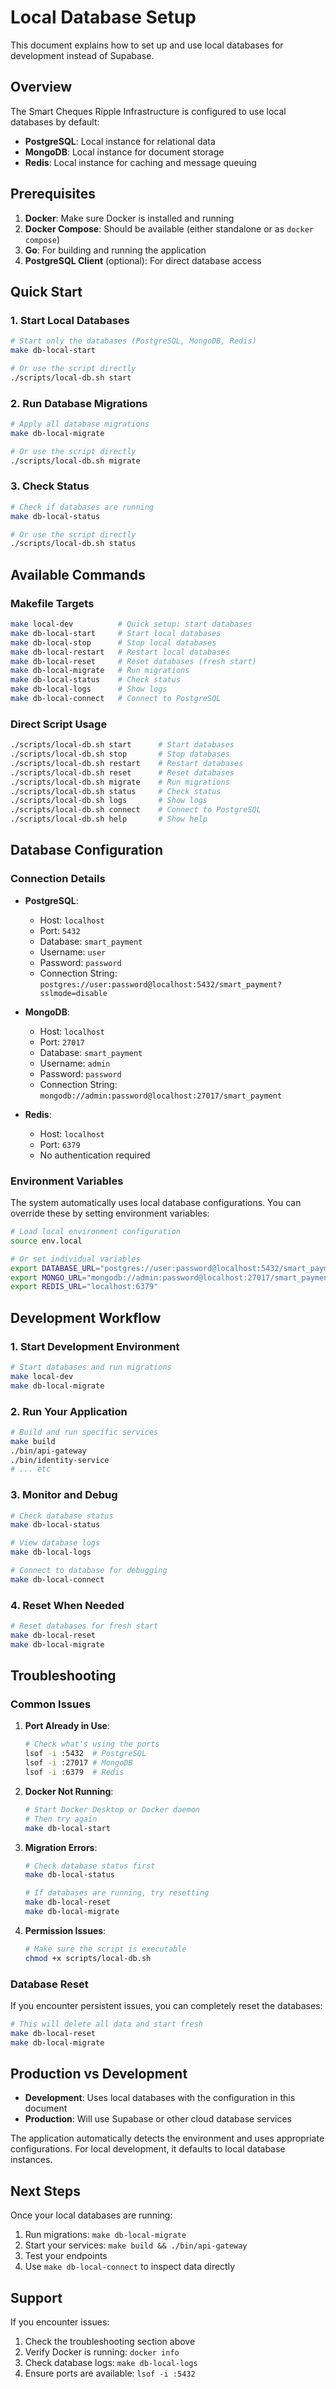 # Local Database Setup

This document explains how to set up and use local databases for development instead of Supabase.

## Overview

The Smart Cheques Ripple Infrastructure is configured to use local databases by default:
- **PostgreSQL**: Local instance for relational data
- **MongoDB**: Local instance for document storage
- **Redis**: Local instance for caching and message queuing

## Prerequisites

1. **Docker**: Make sure Docker is installed and running
2. **Docker Compose**: Should be available (either standalone or as `docker compose`)
3. **Go**: For building and running the application
4. **PostgreSQL Client** (optional): For direct database access

## Quick Start

### 1. Start Local Databases

```bash
# Start only the databases (PostgreSQL, MongoDB, Redis)
make db-local-start

# Or use the script directly
./scripts/local-db.sh start
```

### 2. Run Database Migrations

```bash
# Apply all database migrations
make db-local-migrate

# Or use the script directly
./scripts/local-db.sh migrate
```

### 3. Check Status

```bash
# Check if databases are running
make db-local-status

# Or use the script directly
./scripts/local-db.sh status
```

## Available Commands

### Makefile Targets

```bash
make local-dev          # Quick setup: start databases
make db-local-start     # Start local databases
make db-local-stop      # Stop local databases
make db-local-restart   # Restart local databases
make db-local-reset     # Reset databases (fresh start)
make db-local-migrate   # Run migrations
make db-local-status    # Check status
make db-local-logs      # Show logs
make db-local-connect   # Connect to PostgreSQL
```

### Direct Script Usage

```bash
./scripts/local-db.sh start      # Start databases
./scripts/local-db.sh stop       # Stop databases
./scripts/local-db.sh restart    # Restart databases
./scripts/local-db.sh reset      # Reset databases
./scripts/local-db.sh migrate    # Run migrations
./scripts/local-db.sh status     # Check status
./scripts/local-db.sh logs       # Show logs
./scripts/local-db.sh connect    # Connect to PostgreSQL
./scripts/local-db.sh help       # Show help
```

## Database Configuration

### Connection Details

- **PostgreSQL**:
  - Host: `localhost`
  - Port: `5432`
  - Database: `smart_payment`
  - Username: `user`
  - Password: `password`
  - Connection String: `postgres://user:password@localhost:5432/smart_payment?sslmode=disable`

- **MongoDB**:
  - Host: `localhost`
  - Port: `27017`
  - Database: `smart_payment`
  - Username: `admin`
  - Password: `password`
  - Connection String: `mongodb://admin:password@localhost:27017/smart_payment`

- **Redis**:
  - Host: `localhost`
  - Port: `6379`
  - No authentication required

### Environment Variables

The system automatically uses local database configurations. You can override these by setting environment variables:

```bash
# Load local environment configuration
source env.local

# Or set individual variables
export DATABASE_URL="postgres://user:password@localhost:5432/smart_payment?sslmode=disable"
export MONGO_URL="mongodb://admin:password@localhost:27017/smart_payment"
export REDIS_URL="localhost:6379"
```

## Development Workflow

### 1. Start Development Environment

```bash
# Start databases and run migrations
make local-dev
make db-local-migrate
```

### 2. Run Your Application

```bash
# Build and run specific services
make build
./bin/api-gateway
./bin/identity-service
# ... etc
```

### 3. Monitor and Debug

```bash
# Check database status
make db-local-status

# View database logs
make db-local-logs

# Connect to database for debugging
make db-local-connect
```

### 4. Reset When Needed

```bash
# Reset databases for fresh start
make db-local-reset
make db-local-migrate
```

## Troubleshooting

### Common Issues

1. **Port Already in Use**:
   ```bash
   # Check what's using the ports
   lsof -i :5432  # PostgreSQL
   lsof -i :27017 # MongoDB
   lsof -i :6379  # Redis
   ```

2. **Docker Not Running**:
   ```bash
   # Start Docker Desktop or Docker daemon
   # Then try again
   make db-local-start
   ```

3. **Migration Errors**:
   ```bash
   # Check database status first
   make db-local-status
   
   # If databases are running, try resetting
   make db-local-reset
   make db-local-migrate
   ```

4. **Permission Issues**:
   ```bash
   # Make sure the script is executable
   chmod +x scripts/local-db.sh
   ```

### Database Reset

If you encounter persistent issues, you can completely reset the databases:

```bash
# This will delete all data and start fresh
make db-local-reset
make db-local-migrate
```

## Production vs Development

- **Development**: Uses local databases with the configuration in this document
- **Production**: Will use Supabase or other cloud database services

The application automatically detects the environment and uses appropriate configurations. For local development, it defaults to local database instances.

## Next Steps

Once your local databases are running:

1. Run migrations: `make db-local-migrate`
2. Start your services: `make build && ./bin/api-gateway`
3. Test your endpoints
4. Use `make db-local-connect` to inspect data directly

## Support

If you encounter issues:

1. Check the troubleshooting section above
2. Verify Docker is running: `docker info`
3. Check database logs: `make db-local-logs`
4. Ensure ports are available: `lsof -i :5432`
